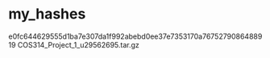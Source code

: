 # my_hashes
e0fc644629555d1ba7e307da1f992abebd0ee37e7353170a7675279086488919  COS314_Project_1_u29562695.tar.gz
